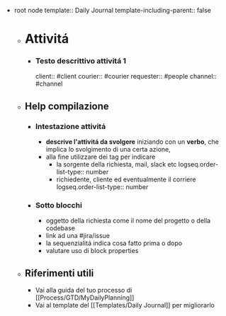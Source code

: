 - root node
  template:: Daily Journal
  template-including-parent:: false
	- # Attivitá
		- ### Testo descrittivo attivitá 1
		  client:: #client
		  courier:: #courier
		  requester:: #people
		  channel:: #channel
	- ## Help compilazione
		- ### Intestazione attivitá
			- **descrive l'attivitá da svolgere** iniziando con un **verbo**, che implica lo svolgimento di una certa azione,
			- alla fine utilizzare dei tag per indicare
				- la sorgente della richiesta, mail, slack etc
				  logseq.order-list-type:: number
				- richiedente, cliente ed eventualmente il corriere
				  logseq.order-list-type:: number
		- ### Sotto blocchi
			- oggetto della richiesta come il nome del progetto o della codebase
			- link ad una #jira/issue
			- la sequenzialitá indica cosa fatto prima o dopo
			- valutare uso di block properties
	- ## Riferimenti utili
		- Vai alla guida del tuo processo di [[Process/GTD/MyDailyPlanning]]
		- Vai al template del [[Templates/Daily Journal]] per migliorarlo
